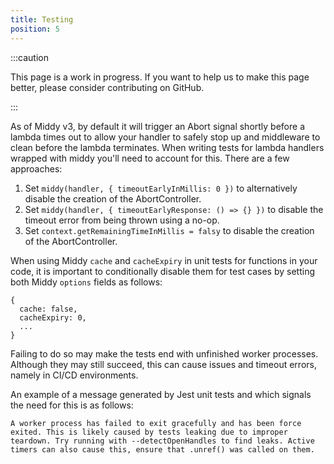 ```yaml
---
title: Testing
position: 5
---
```


:::caution

This page is a work in progress. If you want to help us to make this page better, please consider contributing on GitHub.

:::

As of Middy v3, by default it will trigger an Abort signal shortly before a lambda times out to allow your handler to safely stop up and middleware to clean before the lambda terminates.
When writing tests for lambda handlers wrapped with middy you'll need to account for this. There are a few  approaches:

1. Set `middy(handler, { timeoutEarlyInMillis: 0 })` to alternatively disable the creation of the AbortController.
2. Set `middy(handler, { timeoutEarlyResponse: () => {} })` to disable the timeout error from being thrown using a no-op.
3. Set `context.getRemainingTimeInMillis = falsy` to disable the creation of the AbortController.

When using Middy `cache` and `cacheExpiry` in unit tests for functions in your code, it is important to conditionally disable them for test cases by setting both Middy `options` fields as follows:

```
{
  cache: false,
  cacheExpiry: 0,
  ...
}
```

Failing to do so may make the tests end with unfinished worker processes. Although they may still succeed, this can cause issues and timeout errors, namely in CI/CD environments.

An example of a message generated by Jest unit tests and which signals the need for this is as follows:

```
A worker process has failed to exit gracefully and has been force exited. This is likely caused by tests leaking due to improper teardown. Try running with --detectOpenHandles to find leaks. Active timers can also cause this, ensure that .unref() was called on them.
```
